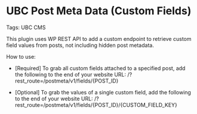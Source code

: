 # UBC Post Meta Data (Custom Fields)
Tags: UBC CMS

This plugin uses WP REST API to add a custom endpoint to retrieve custom field values from posts, not including hidden post metadata.

How to use: 
- [Required] To grab all custom fields attached to a specified post, add the following to the end of your website URL:  /?rest_route=/postmeta/v1/fields/{POST_ID} 

- [Optional] To grab the values of a single custom field, add the following to the end of your website URL:   /?rest_route=/postmeta/v1/fields/{POST_ID}/{CUSTOM_FIELD_KEY} 
